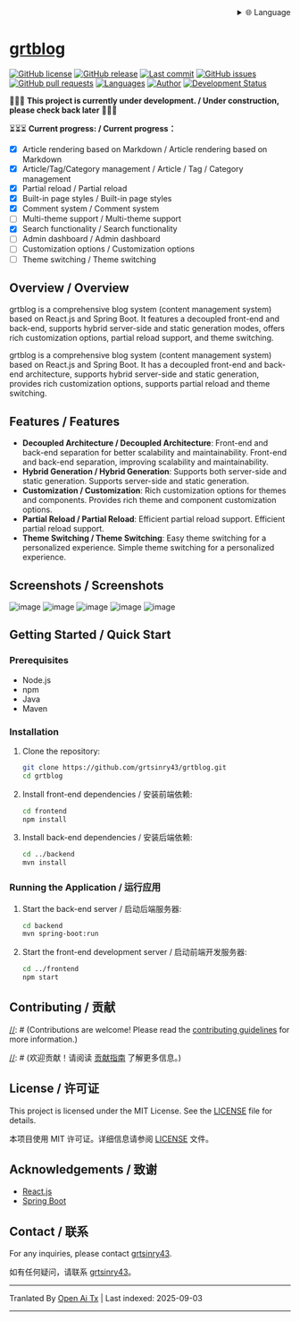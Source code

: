 
<div align="right">
  <details>
    <summary >🌐 Language</summary>
    <div>
      <div align="center">
        <a href="https://openaitx.github.io/view.html?user=grtsinry43&project=grtblog&lang=en">English</a>
        | <a href="https://openaitx.github.io/view.html?user=grtsinry43&project=grtblog&lang=zh-CN">Simplified Chinese</a>
        | <a href="https://openaitx.github.io/view.html?user=grtsinry43&project=grtblog&lang=zh-TW">Traditional Chinese</a>
        | <a href="https://openaitx.github.io/view.html?user=grtsinry43&project=grtblog&lang=ja">Japanese</a>
        | <a href="https://openaitx.github.io/view.html?user=grtsinry43&project=grtblog&lang=ko">Korean</a>
        | <a href="https://openaitx.github.io/view.html?user=grtsinry43&project=grtblog&lang=hi">Hindi</a>
        | <a href="https://openaitx.github.io/view.html?user=grtsinry43&project=grtblog&lang=th">Thai</a>
        | <a href="https://openaitx.github.io/view.html?user=grtsinry43&project=grtblog&lang=fr">French</a>
        | <a href="https://openaitx.github.io/view.html?user=grtsinry43&project=grtblog&lang=de">German</a>
        | <a href="https://openaitx.github.io/view.html?user=grtsinry43&project=grtblog&lang=es">Spanish</a>
        | <a href="https://openaitx.github.io/view.html?user=grtsinry43&project=grtblog&lang=it">Italian</a>
        | <a href="https://openaitx.github.io/view.html?user=grtsinry43&project=grtblog&lang=ru">Russian</a>
        | <a href="https://openaitx.github.io/view.html?user=grtsinry43&project=grtblog&lang=pt">Portuguese</a>
        | <a href="https://openaitx.github.io/view.html?user=grtsinry43&project=grtblog&lang=nl">Dutch</a>
        | <a href="https://openaitx.github.io/view.html?user=grtsinry43&project=grtblog&lang=pl">Polish</a>
        | <a href="https://openaitx.github.io/view.html?user=grtsinry43&project=grtblog&lang=ar">Arabic</a>
        | <a href="https://openaitx.github.io/view.html?user=grtsinry43&project=grtblog&lang=fa">Persian</a>
        | <a href="https://openaitx.github.io/view.html?user=grtsinry43&project=grtblog&lang=tr">Turkish</a>
        | <a href="https://openaitx.github.io/view.html?user=grtsinry43&project=grtblog&lang=vi">Vietnamese</a>
        | <a href="https://openaitx.github.io/view.html?user=grtsinry43&project=grtblog&lang=id">Indonesian</a>
        | <a href="https://openaitx.github.io/view.html?user=grtsinry43&project=grtblog&lang=as">Assamese</
      </div>
    </div>
  </details>
</div>

# grtblog

[![GitHub license](https://img.shields.io/github/license/grtsinry43/grtblog)](http://www.apache.org/licenses/LICENSE-2.0.html)
[![GitHub release](https://img.shields.io/github/v/release/grtsinry43/grtblog)](https://github.com/grtsinry43/grtblog/releases)
[![Last commit](https://img.shields.io/github/last-commit/grtsinry43/grtblog)](https://github.com/grtsinry43/grtblog/commits/main)
[![GitHub issues](https://img.shields.io/github/issues/grtsinry43/grtblog)](https://github.com/grtsinry43/grtblog/issues)
[![GitHub pull requests](https://img.shields.io/github/issues-pr/grtsinry43/grtblog)](https://github.com/grtsinry43/grtblog/pulls)
[![Languages](https://img.shields.io/github/languages/top/grtsinry43/grtblog)](https://github.com/grtsinry43/grtblog)
[![Author](https://img.shields.io/badge/author-grtsinry43-blue)](https://github.com/grtsinry43)
[![Development Status](https://img.shields.io/badge/status-in%20development-yellow)](https://github.com/grtsinry43/grtblog)

🚧🚧🚧 **This project is currently under development. / Under construction, please check back later** 🚧🚧🚧

⏳⏳⏳ **Current progress: / Current progress：**

- [x] Article rendering based on Markdown / Article rendering based on Markdown
- [x] Article/Tag/Category management / Article / Tag / Category management
- [x] Partial reload / Partial reload
- [x] Built-in page styles / Built-in page styles
- [x] Comment system / Comment system
- [ ] Multi-theme support / Multi-theme support
- [x] Search functionality / Search functionality
- [ ] Admin dashboard / Admin dashboard
- [ ] Customization options / Customization options
- [ ] Theme switching / Theme switching

## Overview / Overview

grtblog is a comprehensive blog system (content management system) based on React.js and Spring Boot. It features a
decoupled front-end and back-end, supports hybrid server-side and static generation modes, offers rich customization
options, partial reload support, and theme switching.

grtblog is a comprehensive blog system (content management system) based on React.js and Spring Boot. It has a decoupled front-end and back-end architecture, supports hybrid server-side and static generation, provides rich customization options, supports partial reload and theme switching.

## Features / Features

- **Decoupled Architecture / Decoupled Architecture**: Front-end and back-end separation for better scalability and
  maintainability. Front-end and back-end separation, improving scalability and maintainability.
- **Hybrid Generation / Hybrid Generation**: Supports both server-side and static generation. Supports server-side and static generation.
- **Customization / Customization**: Rich customization options for themes and components. Provides rich theme and component customization options.
- **Partial Reload / Partial Reload**: Efficient partial reload support. Efficient partial reload support.
- **Theme Switching / Theme Switching**: Easy theme switching for a personalized experience. Simple theme switching for a personalized experience.

## Screenshots / Screenshots

![image](https://github.com/user-attachments/assets/40cac1c2-767a-4e0e-b72c-664384e93dfd)
![image](https://github.com/user-attachments/assets/0f8819c4-5be2-47bf-b526-2db097141bd9)
![image](https://github.com/user-attachments/assets/acbb9f7b-4ffc-45ff-835e-e09ee0a16979)
![image](https://github.com/user-attachments/assets/72116ff9-eb07-4e0c-921a-c3db32cbd59c)
![image](https://github.com/user-attachments/assets/6e790aab-94f4-4ada-8fc7-fc1bef0af5c8)


## Getting Started / Quick Start

### Prerequisites

- Node.js
- npm
- Java
- Maven

### Installation

1. Clone the repository:
    ```bash
    git clone https://github.com/grtsinry43/grtblog.git
    cd grtblog
    ```
2. Install front-end dependencies / 安装前端依赖:

    ```bash
    cd frontend
    npm install
    ```
3. Install back-end dependencies / 安装后端依赖:

    ```bash
    cd ../backend
    mvn install
    ```

### Running the Application / 运行应用

1. Start the back-end server / 启动后端服务器:
    ```bash
    cd backend
    mvn spring-boot:run
    ```
2. Start the front-end development server / 启动前端开发服务器:

    ```bash
    cd ../frontend
    npm start
    ```
## Contributing / 贡献

[//]: # (Contributions are welcome! Please read the [contributing guidelines](CONTRIBUTING.md) for more information.)

[//]: # ()
[//]: # (欢迎贡献！请阅读 [贡献指南](CONTRIBUTING.md) 了解更多信息。)

## License / 许可证

This project is licensed under the MIT License. See the [LICENSE](LICENSE) file for details.

本项目使用 MIT 许可证。详细信息请参阅 [LICENSE](LICENSE) 文件。

## Acknowledgements / 致谢

- [React.js](https://reactjs.org/)
- [Spring Boot](https://spring.io/projects/spring-boot)

## Contact / 联系

For any inquiries, please contact [grtsinry43](https://github.com/grtsinry43).

如有任何疑问，请联系 [grtsinry43](https://github.com/grtsinry43)。



---

Tranlated By [Open Ai Tx](https://github.com/OpenAiTx/OpenAiTx) | Last indexed: 2025-09-03

---
